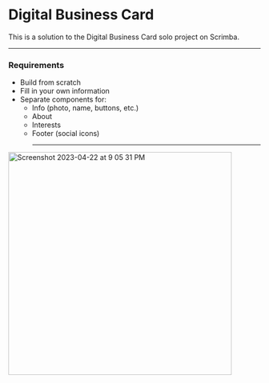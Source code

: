 # Digital Business Card
This is a solution to the Digital Business Card solo project on Scrimba. <hr>

### Requirements

- Build from scratch
- Fill in your own information
- Separate components for:
  - Info (photo, name, buttons, etc.)
  - About
  - Interests
  - Footer (social icons) <hr>

<img width="446" alt="Screenshot 2023-04-22 at 9 05 31 PM" src="https://user-images.githubusercontent.com/56811780/233802152-0f63d5ec-d654-41b9-820f-4c3aef89c023.png">
